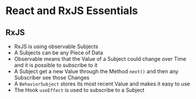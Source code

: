 # React and RxJS Essentials

## RxJS

- RxJS is using observable Subjects
- A Subjects can be any Piece of Data
- Observable means that the Value of a Subject could change over Time and it is possible to subscribe to it
- A Subject get a new Value through the Method `next()` and then any Subscriber see those Changes
- A `BehaviorSubject` stores its most recent Value and makes it easy to use
- The Hook `useEffect` is used to subscribe to a Subject
